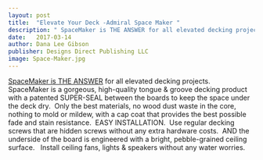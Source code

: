 ```yaml
---
layout: post
title:  "Elevate Your Deck -Admiral Space Maker "
description: " SpaceMaker is THE ANSWER for all elevated decking projects. "
date:   2017-03-14
author: Dana Lee Gibson
publisher: Designs Direct Publishing LLC
image: Space-Maker.jpg
---
```

[SpaceMaker is THE ANSWER](https://admiral-spacemaker.com/) for all elevated decking projects.   SpaceMaker is a gorgeous, high-quality tongue & groove decking product with a patented SUPER-SEAL between the boards to keep the space under the deck dry.   Only the best materials, no wood dust waste in the core, nothing to mold or mildew, <!--more--> with a cap coat that provides the best possible fade and stain resistance.  EASY INSTALLATION.  Use regular decking screws that are hidden screws without any extra hardware costs.  AND the underside of the board is engineered with a bright, pebble-grained ceiling surface.   Install ceiling fans, lights & speakers without any water worries.
